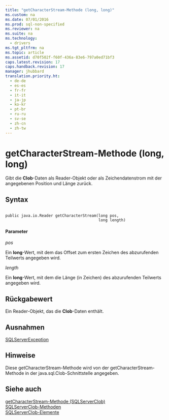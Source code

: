 ```yaml
---
title: "getCharacterStream-Methode (long, long)"
ms.custom: na
ms.date: 07/01/2016
ms.prod: sql-non-specified
ms.reviewer: na
ms.suite: na
ms.technology: 
  - drivers
ms.tgt_pltfrm: na
ms.topic: article
ms.assetid: d70f502f-f60f-436a-83e6-797a0ed71bf3
caps.latest.revision: 17
caps.handback.revision: 17
manager: jhubbard
translation.priority.ht: 
  - de-de
  - es-es
  - fr-fr
  - it-it
  - ja-jp
  - ko-kr
  - pt-br
  - ru-ru
  - sv-se
  - zh-cn
  - zh-tw
---
```

# getCharacterStream-Methode (long, long)
  Gibt die **Clob**\-Daten als Reader\-Objekt oder als Zeichendatenstrom mit der angegebenen Position und Länge zurück.  
  
## Syntax  
  
```  
  
public java.io.Reader getCharacterStream(long pos,  
                                         long length)  
```  
  
#### Parameter  
 *pos*  
  
 Ein **long**\-Wert, mit dem das Offset zum ersten Zeichen des abzurufenden Teilwerts angegeben wird.  
  
 *length*  
  
 Ein **long**\-Wert, mit dem die Länge \(in Zeichen\) des abzurufenden Teilwerts angegeben wird.  
  
## Rückgabewert  
 Ein Reader\-Objekt, das die **Clob**\-Daten enthält.  
  
## Ausnahmen  
 [SQLServerException](../content/SQLServerException-Class.md)  
  
## Hinweise  
 Diese getCharacterStream\-Methode wird von der getCharacterStream\-Methode in der java.sql.Clob\-Schnittstelle angegeben.  
  
## Siehe auch  
 [getCharacterStream-Methode &#40;SQLServerClob&#41;](../content/getCharacterStream-Method--SQLServerClob-.md)   
 [SQLServerClob-Methoden](../content/SQLServerClob-Methods.md)   
 [SQLServerClob-Elemente](../content/SQLServerClob-Members.md)  
  
  